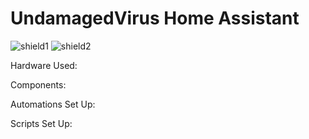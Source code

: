 # UndamagedVirus Home Assistant 
![shield1](https://img.shields.io/github/last-commit/UndamagedVirus/Home-AssistantConfig.svg "last-commit")
![shield2](https://img.shields.io/github/commit-activity/y/UndamagedVirus/Home-AssistantConfig "commit-activity")

Hardware Used:

Components:

Automations Set Up:

Scripts Set Up:
